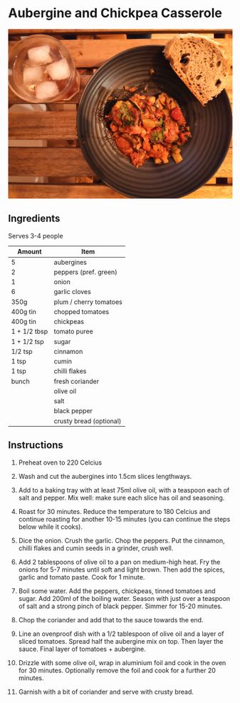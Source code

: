 # Aubergine and Chickpea Casserole

![alt text](auberginecasserole.png "Aubergine Casserole")

## Ingredients

Serves 3-4 people

| Amount       | Item                    |
| ------------ | ----------------------- |
| 5            | aubergines              |
| 2            | peppers (pref. green)   |
| 1            | onion                   |
| 6            | garlic cloves           |
| 350g         | plum / cherry tomatoes  |
| 400g tin     | chopped tomatoes        |
| 400g tin     | chickpeas               |
| 1 + 1/2 tbsp | tomato puree            |
| 1 + 1/2 tsp  | sugar                   |
| 1/2 tsp      | cinnamon                |
| 1 tsp        | cumin                   |
| 1 tsp        | chilli flakes           |
| bunch        | fresh coriander         |
|              | olive oil               |
|              | salt                    |
|              | black pepper            |
|              | crusty bread (optional) |

## Instructions

1. Preheat oven to 220 Celcius

2. Wash and cut the aubergines into 1.5cm slices lengthways.

3. Add to a baking tray with at least 75ml olive oil, with a teaspoon each of salt and pepper. Mix well: make sure each slice has oil and seasoning.

4. Roast for 30 minutes. Reduce the temperature to 180 Celcius and continue roasting for another 10-15 minutes (you can continue the steps below while it cooks).

5. Dice the onion. Crush the garlic. Chop the peppers. Put the cinnamon, chilli flakes and cumin seeds in a grinder, crush well.

6. Add 2 tablespoons of olive oil to a pan on medium-high heat. Fry the onions for 5-7 minutes until soft and light brown. Then add the spices, garlic and tomato paste. Cook for 1 minute.

7. Boil some water. Add the peppers, chickpeas, tinned tomatoes and sugar. Add 200ml of the boiling water. Season with just over a teaspoon of salt and a strong pinch of black pepper. Simmer for 15-20 minutes.

8. Chop the coriander and add that to the sauce towards the end.

9. Line an ovenproof dish with a 1/2 tablespoon of olive oil and a layer of sliced tomatoes. Spread half the aubergine mix on top. Then layer the sauce. Final layer of tomatoes + aubergine.

10. Drizzle with some olive oil, wrap in aluminium foil and cook in the oven for 30 minutes. Optionally remove the foil and cook for a further 20 minutes.

11. Garnish with a bit of coriander and serve with crusty bread.

